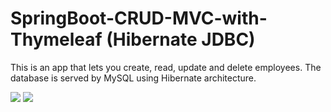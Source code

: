 # SpringBoot-CRUD-MVC-with-Thymeleaf (Hibernate JDBC)

This is an app that lets you create, read, update and delete employees.
The database is served by MySQL using Hibernate architecture. 

<img src="https://github.com/taroserigano/SpringBoot-CRUD-MVC-w-Thymeleaf/blob/main/img/main.jpg">

<img src="https://github.com/taroserigano/SpringBoot-CRUD-MVC-w-Thymeleaf/blob/main/img/signup.jpg">

